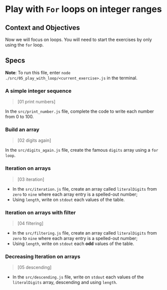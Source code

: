 # Play with `For` loops on integer ranges

## Context and Objectives

Now we will focus on loops.
You will need to start the exercises by only using the `for` loop.

## Specs

**Note**: To run this file, enter `node ./src/05_play_with_loop/<current_exercise>.js` in the terminal.

### A simple integer sequence

> [01 print numbers]

In the `src/print_number.js` file, complete the code to write each number from 0 to 100.

### Build an array

> [02 digits again]

In the `src/digits_again.js` file, create the famous `digits` array using a `for loop`.

### Iteration on arrays

> [03 iteration]

- In the `src/iteration.js` file, create an array called `literalDigits` from `zero` to `nine` where each array entry is a spelled-out number;
- Using `length`, write on `stdout` each values of the table.

### Iteration on arrays with filter

> [04 filtering]

- In the `src/filtering.js` file, create an array called `literalDigits` from `zero` to `nine` where each array entry is a spelled-out number;
- Using `length`, write on `stdout` each **odd** values of the table.

### Decreasing Iteration on arrays

> [05 descending]

- In the `src/descending.js` file, write on `stdout` each values of the `literalDigits` array, descending and using `length`.
